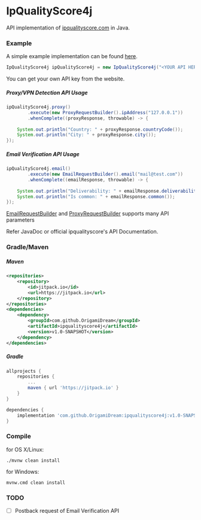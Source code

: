 # IpQualityScore4j

API implementation of [ipqualityscore.com](https://ipqualityscore.com/) in Java.

### Example
A simple example implementation can be found [here](https://github.com/OrigamiDream/ipqualityscore4j/blob/master/example/src/main/java/avis/ipqualityscore4j/examples/IpQualityScore4jTest.java).
```java
IpQualityScore4j ipQualityScore4j = new IpQualityScore4j("<YOUR API HERE>");
```
You can get your own API key from the website.

##### Proxy/VPN Detection API Usage
```java
ipQualityScore4j.proxy()
        .execute(new ProxyRequestBuilder().ipAddress("127.0.0.1"))
        .whenComplete((proxyResponse, throwable) -> {
            
    System.out.println("Country: " + proxyResponse.countryCode());
    System.out.println("City: " + proxyResponse.city());
});
```

##### Email Verification API Usage
```java
ipQualityScore4j.email()
        .execute(new EmailRequestBuilder().email("mail@test.com"))
        .whenComplete((emailResponse, throwable) -> {
            
    System.out.println("Deliverability: " + emailResponse.deliverability());
    System.out.println("Is common: " + emailResponse.common());
});
```


[EmailRequestBuilder](https://github.com/OrigamiDream/ipqualityscore4j/blob/master/builder/src/main/java/avis/ipqualityscore4j/builders/email/EmailRequestBuilder.java) and [ProxyRequestBuilder](https://github.com/OrigamiDream/ipqualityscore4j/blob/master/builder/src/main/java/avis/ipqualityscore4j/builders/proxy/ProxyRequestBuilder.java) supports many API parameters

Refer JavaDoc or official ipqualityscore's API Documentation.

### Gradle/Maven
##### Maven
```xml
<repositories>
    <repository>
        <id>jitpack.io</id>
        <url>https://jitpack.io</url>
    </repository>
</repositories>
<dependencies>
    <dependency>
        <groupId>com.github.OrigamiDream</groupId>
        <artifactId>ipqualityscore4j</artifactId>
        <version>v1.0-SNAPSHOT</version>
    </dependency>
</dependencies>
```
##### Gradle
```gradle
allprojects {
    repositories {
        ...
        maven { url 'https://jitpack.io' }
    }
}

dependencies {
    implementation 'com.github.OrigamiDream:ipqualityscore4j:v1.0-SNAPSHOT'
}
```


### Compile
for OS X/Linux:
```
./mvnw clean install
```

for Windows:
```
mvnw.cmd clean install
```


### TODO

 - [ ] Postback request of Email Verification API

